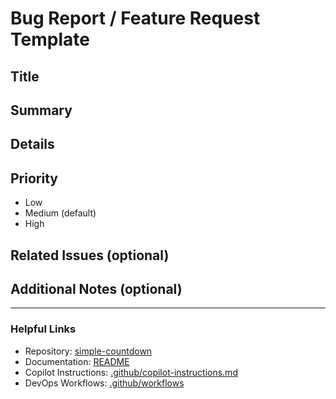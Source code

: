 # Bug Report / Feature Request Template

## Title

<!-- Provide a clear, concise title for the issue -->

## Summary

<!-- Short summary of the issue or feature request -->

## Details

<!-- Detailed description, steps to reproduce (if bug), or feature requirements -->

## Priority

- Low
- Medium (default)
- High

## Related Issues (optional)

<!-- Reference other issues or epics -->

## Additional Notes (optional)

<!-- Any extra context, screenshots, or references -->

---

### Helpful Links

- Repository: [simple-countdown](https://github.com/yiddytlq/simple-countdown)
- Documentation: [README](https://github.com/yiddytlq/simple-countdown#readme)
- Copilot Instructions: [.github/copilot-instructions.md](.github/copilot-instructions.md)
- DevOps Workflows: [.github/workflows](.github/workflows)
